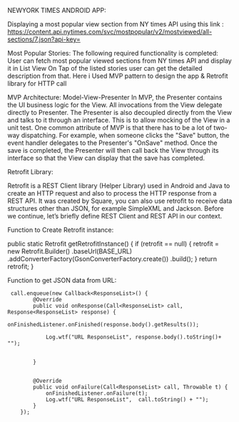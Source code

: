 NEWYORK TIMES ANDROID APP:


Displaying a most popular view section from NY times API using this link : https://content.api.nytimes.com/svc/mostpopular/v2/mostviewed/all-sections/7.json?api-key=

Most Popular Stories:
The following required functionality is completed:
User can fetch most popular viewed sections from NY times API and display it in List View
On Tap of the listed stories user can get the detailed description from that.
Here i Used MVP pattern to design the app & Retrofit library for HTTP call


MVP Architecture:
Model-View-Presenter
In MVP, the Presenter contains the UI business logic for the View. All invocations from the View delegate directly to Presenter. The Presenter is also decoupled directly from the View and talks to it through an interface. This is to allow mocking of the View in a unit test. One common attribute of MVP is that there has to be a lot of two-way dispatching. For example, when someone clicks the "Save" button, the event handler delegates to the Presenter's "OnSave" method. Once the save is completed, the Presenter will then call back the View through its interface so that the View can display that the save has completed.


Retrofit Library:

Retrofit is a REST Client library (Helper Library) used in Android and Java to create an HTTP request and also to process the HTTP response from a REST API. It was created by Square, you can also use retrofit to receive data structures other than JSON, for example SimpleXML and Jackson. Before we continue, let’s briefly define REST Client and REST API in our context.

Function to Create Retrofit instance:

public static Retrofit getRetrofitInstance() {
        if (retrofit == null) {
            retrofit = new Retrofit.Builder()
                    .baseUrl(BASE_URL)
                    .addConverterFactory(GsonConverterFactory.create())
                    .build();
        }
        return retrofit;
    }
    
Function to get JSON data from URL:

     call.enqueue(new Callback<ResponseList>() {
            @Override
            public void onResponse(Call<ResponseList> call, Response<ResponseList> response) {
                onFinishedListener.onFinished(response.body().getResults());

                Log.wtf("URL ResponseList", response.body().toString()+ "");


            }


            @Override
            public void onFailure(Call<ResponseList> call, Throwable t) {
                onFinishedListener.onFailure(t);
                Log.wtf("URL ResponseList",  call.toString() + "");
            }
        });
